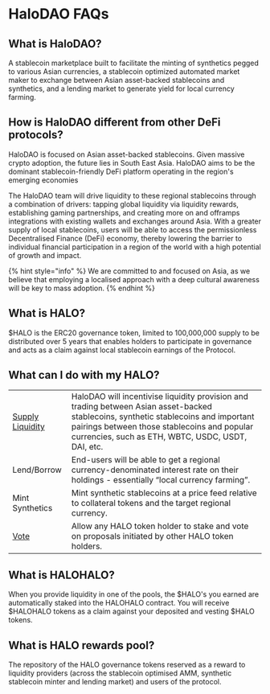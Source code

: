 # HaloDAO FAQs

## What is HaloDAO?

A stablecoin marketplace built to facilitate the minting of synthetics pegged to various Asian currencies, a stablecoin optimized automated market maker to exchange between Asian asset-backed stablecoins and synthetics, and a lending market to generate yield for local currency farming.

## How is HaloDAO different from other DeFi protocols?

HaloDAO is focused on Asian asset-backed stablecoins. Given massive crypto adoption, the future lies in South East Asia. HaloDAO aims to be the dominant stablecoin-friendly DeFi platform operating in the region's emerging economies

The HaloDAO team will drive liquidity to these regional stablecoins through a combination of drivers: tapping global liquidity via liquidity rewards, establishing gaming partnerships, and creating more on and offramps integrations with existing wallets and exchanges around Asia. With a greater supply of local stablecoins, users will be able to access the permissionless Decentralised Finance \(DeFi\) economy, thereby lowering the barrier to individual financial participation in a region of the world with a high potential of growth and impact. 

{% hint style="info" %}
We are committed to and focused on Asia,  as we believe that employing a localised approach with a deep cultural awareness will be key to mass adoption.
{% endhint %}

## What is HALO?

$HALO is the ERC20 governance token, limited to 100,000,000 supply to be distributed over 5 years that enables holders to participate in governance and acts as a claim against local stablecoin earnings of the Protocol.   


## What can I do with my HALO?

|  |  |
| :--- | :--- |
| [Supply Liquidity](../../v0-guide/untitled.md) | HaloDAO will incentivise liquidity provision and trading between Asian asset-backed stablecoins, synthetic stablecoins and important pairings between those stablecoins and popular currencies, such as ETH, WBTC, USDC, USDT, DAI, etc. |
| Lend/Borrow | End-users will be able to get a regional currency-denominated interest rate on their holdings - essentially “local currency farming”.  |
| Mint Synthetics | Mint synthetic stablecoins at a price feed relative to collateral tokens and the target regional currency.  |
| [Vote](../../v0-guide/how-to-vote.md) | Allow any HALO token holder to stake and vote on proposals initiated by other HALO token holders.  |

## What is HALOHALO?

When you provide liquidity in one of the pools,  the $HALO's you earned are automatically staked into the HALOHALO contract. You will receive $HALOHALO tokens as a claim against your deposited and vesting $HALO tokens.  

## What is HALO rewards pool?

The repository of the HALO governance tokens reserved as a reward to liquidity providers \(across the stablecoin optimised AMM, synthetic stablecoin minter and lending market\) and users of the protocol.



